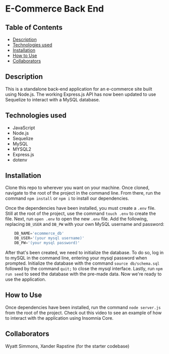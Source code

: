 # E-Commerce Back End
  
  ## Table of Contents
  * [Description](#description)
  * [Technologies used](#technologies_used)
  * [Installation](#installation)
  * [How to Use](#How-to-use)
  * [Collaborators](#collaborators)
    
  ## Description
  This is a standalone back-end application for an e-commerce site built using Node.js. The working Express.js API has now been updated to use Sequelize to interact with a MySQL database.

  ## Technologies used
  * JavaScript
  * Node.js
  * Sequelize
  * MySQL
  * MYSQL2
  * Express.js
  * dotenv

  ## Installation
  Clone this repo to wherever you want on your machine. Once cloned, navigate to the root of the project in the command line. From there, run the command `npm install` or `npm i` to install our dependencies.

  Once the dependencies have been installed, you must create a `.env` file. Still at the root of the project, use the command `touch .env` to create the file. Next, run `open .env` to open the new `.env` file. Add the following, replacing `DB_USER` and `DB_PW` with your own MySQL username and password:

  ```js script
      DB_NAME='ecommerce_db'
      DB_USER='(your mysql username)'
      DB_PW='(your mysql password)'
  ```
  After that's been created, we need to initialize the database. To do so, log in to mySQL in the command line, entering your mysql password when prompted.  Initialize the database with the command `source db/schema.sql` followed by the command `quit;` to close the mysql interface. Lastly, run `npm run seed` to seed the database with the pre-made data. Now we're ready to use the application.

  ## How to Use
  Once dependencies have been installed, run the command `node server.js` from the root of the project. Check out this video to see an example of how to interact with the application using Insomnia Core.

  ## Collaborators
  Wyatt Simmons, Xander Rapstine (for the starter codebase)
